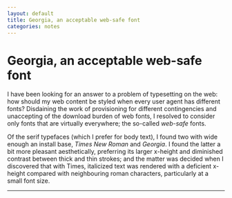 ```yaml
---
layout: default
title: Georgia, an acceptable web-safe font
categories: notes
---
```


# Georgia, an acceptable web-safe font

I have been looking for an answer to a problem of typesetting on the web: how should my web content be styled when every user agent has different fonts? Disdaining the work of provisioning for different contingencies and unaccepting of the download burden of web fonts, I resolved to consider only fonts that are virtually everywhere; the so-called _web-safe_ fonts.

Of the serif typefaces (which I prefer for body text), I found two with wide enough an install base, <i>Times New Roman</i> and <i>Georgia</i>. I found the latter a bit more pleasant aesthetically, preferring its larger x-height and diminished contrast between thick and thin strokes; and the matter was decided when I discovered that with Times, italicized text was rendered with a deficient x-height compared with neighbouring roman characters, particularly at a small font size.

<hr asterism>